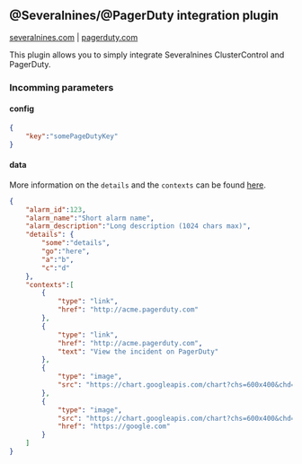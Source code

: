 ## @Severalnines/@PagerDuty integration plugin

[severalnines.com](http://www.severalnines.com/) | [pagerduty.com](http://www.pagerduty.com/)

This plugin allows you to simply integrate Severalnines ClusterControl and PagerDuty.

### Incomming parameters
#### config
```json
{
	"key":"somePageDutyKey"
}
```
#### data
More information on the ```details``` and the ```contexts``` can be found [here](https://developer.pagerduty.com/documentation/integration/events/trigger).
```json
{
	"alarm_id":123,
	"alarm_name":"Short alarm name",
	"alarm_description":"Long description (1024 chars max)",
	"details": {
		"some":"details",
		"go":"here",
		"a":"b",
		"c":"d"
	},
	"contexts":[
		{
			"type": "link",
			"href": "http://acme.pagerduty.com"
		},
		{
			"type": "link",
			"href": "http://acme.pagerduty.com",
			"text": "View the incident on PagerDuty"
		},
		{
			"type": "image",
			"src": "https://chart.googleapis.com/chart?chs=600x400&chd=t:6,2,9,5,2,5,7,4,8,2,1&cht=lc&chds=a&chxt=y&chm=D,0033FF,0,0,5,1"
		},
		{
			"type": "image",
			"src": "https://chart.googleapis.com/chart?chs=600x400&chd=t:6,2,9,5,2,5,7,4,8,2,1&cht=lc&chds=a&chxt=y&chm=D,0033FF,0,0,5,1",
			"href": "https://google.com"
		}
	]
}
```